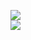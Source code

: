 [![](https://img.shields.io/badge/Made%20With-Github%20Spray-lightgrey.svg?style=for-the-badge&logo=github)](https://github.com/Annihil/github-spray#6952)  
[![](https://i.imgur.com/2DrTn0Z.gif)](https://github.com/Annihil/github-spray)
